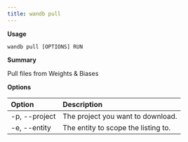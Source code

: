 ```yaml
---
title: wandb pull
---
```


**Usage**

`wandb pull [OPTIONS] RUN`

**Summary**

Pull files from Weights & Biases


**Options**

| **Option** | **Description** |
| :--- | :--- |
| -p, --project | The project you want to download. |
| -e, --entity | The entity to scope the listing to. |



